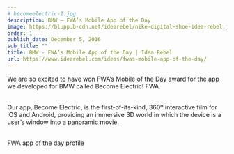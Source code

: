 ```yaml
---
# becomeelectric-1.jpg
description: BMW – FWA’s Mobile App of the Day
image: https://blupp.b-cdn.net/idearebel/nike-digital-shoe-idea-rebel.jpeg?quality=80&width=800
order: 1
publish_date: December 5, 2016
sub_title: ""
title: BMW - FWA’s Mobile App of the Day | Idea Rebel
url: https://www.idearebel.com/ideas/fwas-mobile-app-of-the-day/
---
```

We are so excited to have won FWA’s Mobile of the Day award for the app we developed for BMW called Become Electric! FWA.

\
Our app, Become Electric, is the first-of-its-kind, 360º interactive film for iOS and Android, providing an immersive 3D world in which the device is a user’s window into a panoramic movie.

\
FWA app of the day profile
